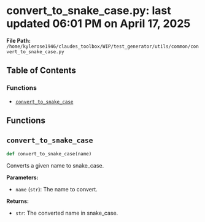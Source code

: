 # convert_to_snake_case.py: last updated 06:01 PM on April 17, 2025

**File Path:** `/home/kylerose1946/claudes_toolbox/WIP/test_generator/utils/common/convert_to_snake_case.py`

## Table of Contents

### Functions

- [`convert_to_snake_case`](#convert_to_snake_case)

## Functions

## `convert_to_snake_case`

```python
def convert_to_snake_case(name)
```

Converts a given name to snake_case.

**Parameters:**

- `name` (`str`): The name to convert.

**Returns:**

- `str`: The converted name in snake_case.
